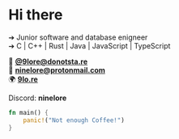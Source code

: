 # Hi there

➔ Junior software and database enigneer  
➔ C | C++ | Rust | Java | JavaScript | TypeScript  

🐘 **[@9lore@donotsta.re](https://donotsta.re/9lore)**  
📧 **[ninelore@protonmail.com](mailto:ninelore@prptonmail.com)**  
🌍 **[9lo.re](https://9lo.re)**  

Discord: **ninelore**

```rs
fn main() {
    panic!("Not enough Coffee!")
}
```
